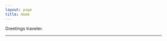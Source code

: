 ```yaml
---
layout: page
title: Home
---
```


Greetings traveler.

---

<div id="sketch-holder" align="center"> </div>

<script src="/libs/p5.js"></script>
<script src="dna_animation.js"></script>
